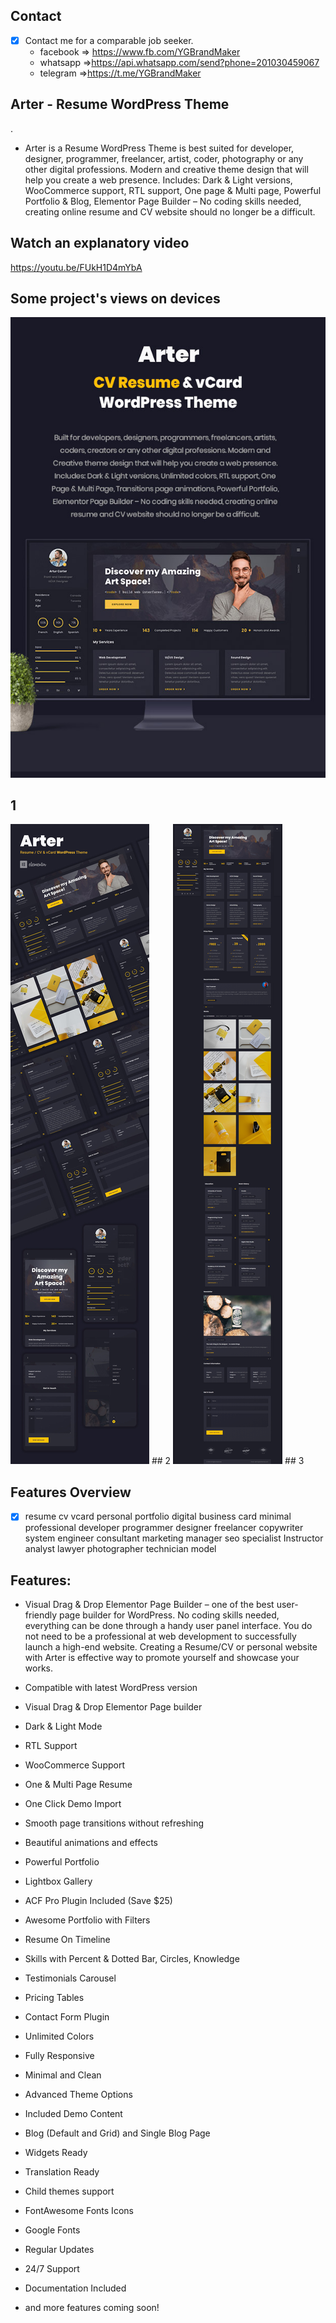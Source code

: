 
## Contact 

- [x] Contact me for a comparable job seeker.
	- facebook => https://www.fb.com/YGBrandMaker
	- whatsapp =>https://api.whatsapp.com/send?phone=201030459067
	- telegram =>https://t.me/YGBrandMaker

## Arter - Resume WordPress Theme
.


- Arter is a Resume WordPress Theme is best suited for developer, designer, programmer, freelancer, artist, coder, photography or any other digital professions. Modern and creative theme design that will help you create a web presence. Includes: Dark & Light versions, WooCommerce support, RTL support, One page & Multi page, Powerful Portfolio & Blog, Elementor Page Builder – No coding skills needed, creating online resume and CV website should no longer be a difficult.

## Watch an explanatory video

https://youtu.be/FUkH1D4mYbA

## Some project's views on devices




 <img src="https://raw.githubusercontent.com/youssefghamry/Arter/main/img/1.png">
 
 ## 1
  <img src="https://raw.githubusercontent.com/youssefghamry/Arter/main/img/2.png">
## 2
  <img src="https://raw.githubusercontent.com/youssefghamry/Arter/main/img/home.png">
## 3


## Features Overview


- [x] resume cv vcard personal portfolio digital business card minimal professional developer programmer designer freelancer copywriter system engineer consultant marketing manager seo specialist Instructor analyst lawyer photographer technician model


 

## Features:


- Visual Drag & Drop Elementor Page Builder – one of the best user-friendly page builder for WordPress. No coding skills needed, everything can be done through a handy user panel interface. You do not need to be a professional at web development to successfully launch a high-end website. Creating a Resume/CV or personal website with Arter is effective way to promote yourself and showcase your works.

- Compatible with latest WordPress version
- Visual Drag & Drop Elementor Page builder
- Dark & Light Mode
- RTL Support
- WooCommerce Support
- One & Multi Page Resume
- One Click Demo Import
- Smooth page transitions without refreshing
- Beautiful animations and effects
- Powerful Portfolio
- Lightbox Gallery
- ACF Pro Plugin Included (Save $25)
- Awesome Portfolio with Filters
- Resume On Timeline
- Skills with Percent & Dotted Bar, Circles, Knowledge
- Testimonials Carousel
- Pricing Tables
- Contact Form Plugin
- Unlimited Colors
- Fully Responsive
- Minimal and Clean
- Advanced Theme Options
- Included Demo Content
- Blog (Default and Grid) and Single Blog Page
- Widgets Ready
- Translation Ready
- Child themes support
- FontAwesome Fonts Icons
- Google Fonts
- Regular Updates
- 24/7 Support
- Documentation Included
- and more features coming soon!
